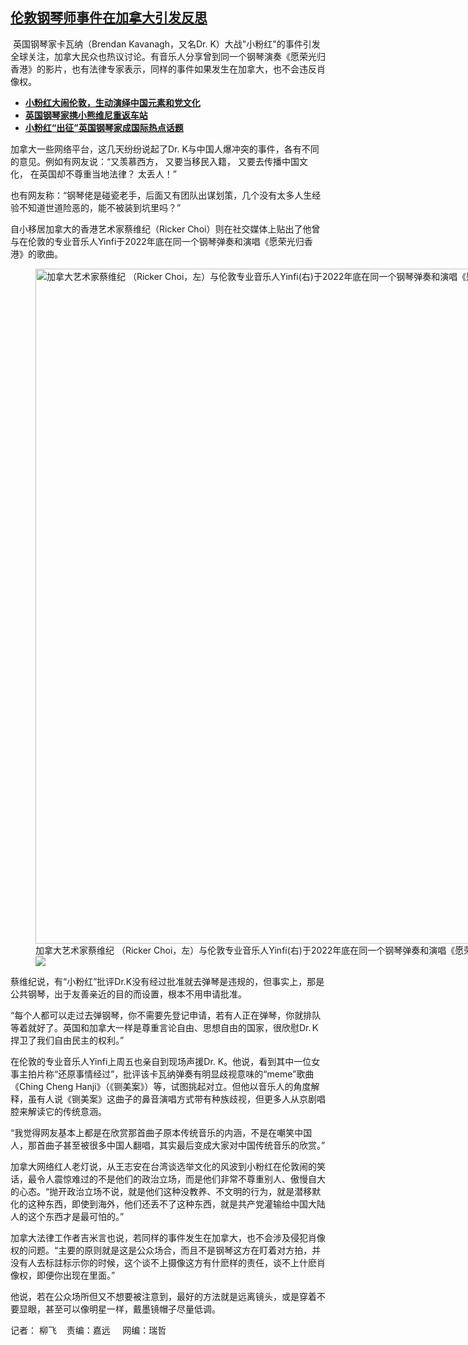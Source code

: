 <!--1706552040000-->
[伦敦钢琴师事件在加拿大引发反思](https://www.rfa.org/mandarin/yataibaodao/meiti/lf-01292024114415.html)
------

<p><span class="result-title"> 英国钢琴家卡瓦纳（Brendan Kavanagh，又名Dr. K）大战"小粉红"的事件引发全球关注，加拿大民众也热议讨论。有音乐人分享曾到同一个钢琴演奏《愿荣光归香港》的影片，也有法律专家表示，同样的事件如果发生在加拿大，也不会违反肖像权。</span></p><ul><li><strong><a href="https://www.rfa.org/mandarin/pinglun/chenpokong/js-01292024090003.html">小粉红大闹伦敦，生动演绎中国元素和党文化</a></strong></li><li><strong><a href="https://www.rfa.org/mandarin/video?v=1_noedn6pn">英国钢琴家携小熊维尼重返车站</a></strong></li><li><strong><a href="https://www.rfa.org/mandarin/yataibaodao/meiti/ec-01232024085306.html">小粉红“出征”英国钢琴家成国际热点话题</a></strong></li></ul><p>加拿大一些网络平台，这几天纷纷说起了Dr. K与中国人爆冲突的事件，各有不同的意见。例如有网友说：“又羡慕西方， 又要当移民入籍， 又要去传播中国文化， 在英国却不尊重当地法律？ 太丢人！”</p><p>也有网友称：“钢琴佬是碰瓷老手，后面又有团队出谋划策，几个没有太多人生经验不知道世道险恶的，能不被装到坑里吗？”</p><p>自小移居加拿大的香港艺术家蔡维纪（Ricker Choi）则在社交媒体上贴出了他曾与在伦敦的专业音乐人Yinfi于2022年底在同一个钢琴弹奏和演唱《愿荣光归香港》的歌曲。</p><p><figure class="image-richtext image-inline captioned" style="width:1440px;"><img alt="加拿大艺术家蔡维纪 （Ricker Choi，左）与伦敦专业音乐人Yinfi(右)于2022年底在同一个钢琴弹奏和演唱《愿荣光归香港》。 (蔡维纪脸书)" height="1080" src="https://www.rfa.org/mandarin/yataibaodao/meiti/lf-01292024114415.html/dr-k1.jpg/@@images/ce72cd20-4244-4e87-98de-1dcae00890bc.jpeg" title="Dr K1.jpg" width="1440"/><figcaption class="image-caption">加拿大艺术家蔡维纪 （Ricker Choi，左）与伦敦专业音乐人Yinfi(右)于2022年底在同一个钢琴弹奏和演唱《愿荣光归香港》。 (蔡维纪脸书)</figcaption><small></small><div id="zoomattribute"><a data-caption="加拿大艺术家蔡维纪 （Ricker Choi，左）与伦敦专业音乐人Yinfi(右)于2022年底在同一个钢琴弹奏和演唱《愿荣光归香港》。 (蔡维纪脸书)" data-fancybox="" href="https://www.rfa.org/mandarin/yataibaodao/meiti/lf-01292024114415.html/dr-k1.jpg" id="single_image" title="加拿大艺术家蔡维纪 （Ricker Choi，左）与伦敦专业音乐人Yinfi(右)于2022年底在同一个钢琴弹奏和演唱《愿荣光归香港》。 (蔡维纪脸书)"><img src="/++plone++rfa-resources/img/icon-zoom.png"/></a></div></figure></p><p>蔡维纪说，有“小粉红”批评Dr.K没有经过批准就去弹琴是违规的，但事实上，那是公共钢琴，出于友善亲近的目的而设置，根本不用申请批准。</p><p>“每个人都可以走过去弹钢琴，你不需要先登记申请，若有人正在弹琴，你就排队等着就好了。英国和加拿大一样是尊重言论自由、思想自由的国家，很欣慰Dr.Ｋ捍卫了我们自由民主的权利。”</p><p>在伦敦的专业音乐人Yinfi上周五也亲自到现场声援Dr. K。他说，看到其中一位女事主拍片称“还原事情经过”，批评该卡瓦纳弹奏有明显歧视意味的“meme”歌曲《Ching Cheng Hanji》（《铡美案》）等，试图挑起对立。但他以音乐人的角度解释，虽有人说《铡美案》这曲子的鼻音演唱方式带有种族歧视，但更多人从京剧唱腔来解读它的传统意涵。</p><p>“我觉得网友基本上都是在欣赏那首曲子原本传统音乐的内涵，不是在嘲笑中国人，那首曲子甚至被很多中国人翻唱，其实最后变成大家对中国传统音乐的欣赏。”</p><p>加拿大网络红人老灯说，从王志安在台湾谈选举文化的风波到小粉红在伦敦闹的笑话，最令人震惊难过的不是他们的政治立场，而是他们非常不尊重别人、傲慢自大的心态。“抛开政治立场不说，就是他们这种没教养、不文明的行为，就是潜移默化的这种东西，即使到海外，他们还丢不了这种东西，就是共产党灌输给中国大陆人的这个东西才是最可怕的。”</p><p>加拿大法律工作者吉米言也说，若同样的事件发生在加拿大，也不会涉及侵犯肖像权的问题。“主要的原则就是这是公众场合，而且不是钢琴这方在盯着对方拍，并没有人去标註标示你的时候，这个谈不上摄像这方有什麽样的责任，谈不上什麽肖像权，即便你出现在里面。”</p><p>他说，若在公众场所但又不想要被注意到，最好的方法就是远离镜头，或是穿着不要显眼，甚至可以像明星一样，戴墨镜帽子尽量低调。</p><p>记者： 柳飞    责编：嘉远     网编：瑞哲</p>
